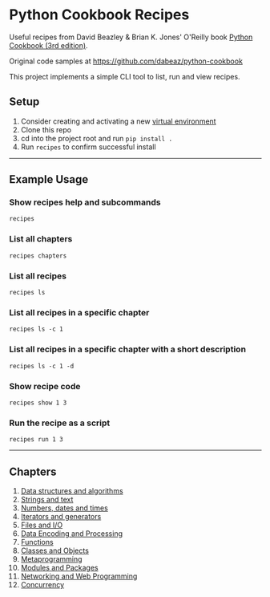 # Python Cookbook Recipes

Useful recipes from David Beazley & Brian K. Jones' O'Reilly book [Python Cookbook (3rd edition)](https://www.oreilly.com/library/view/python-cookbook-3rd/9781449357337/).

Original code samples at https://github.com/dabeaz/python-cookbook

This project implements a simple CLI tool to list, run and view recipes.

## Setup

1. Consider creating and activating a new [virtual environment](https://virtualenv.pypa.io/en/latest/)
2. Clone this repo
3. cd into the project root and run `pip install .`
4. Run `recipes` to confirm successful install 

---

## Example Usage

### Show recipes help and subcommands
```
recipes
```

### List all chapters
```
recipes chapters
```

### List all recipes
```
recipes ls
```

### List all recipes in a specific chapter
```
recipes ls -c 1
```

### List all recipes in a specific chapter with a short description
```
recipes ls -c 1 -d
```

### Show recipe code
```
recipes show 1 3
```

### Run the recipe as a script
```
recipes run 1 3
```

---

## Chapters
1. [Data structures and algorithms](./pyrecipes/01_data_structures_and_algorithms/)
2. [Strings and text](./pyrecipes/02_strings_and_text/)
3. [Numbers, dates and times](./pyrecipes/03_numbers_dates_and_times/)
4. [Iterators and generators](./pyrecipes/04_iterators_and_generators/)
5. [Files and I/O](./pyrecipes/05_files_and_io/)
6. [Data Encoding and Processing](./pyrecipes/06_data_encoding_and_processing/)
7. [Functions](./pyrecipes/07_functions/)
8. [Classes and Objects](./pyrecipes/08_classes_and_objects/)
9. [Metaprogramming](./pyrecipes/09_metaprogramming/)
10. [Modules and Packages](./pyrecipes/10_modules_and_packages/)
11. [Networking and Web Programming](./pyrecipes/11_networking_and_web_programming/)
12. [Concurrency](./pyrecipes/12_concurrency/)
